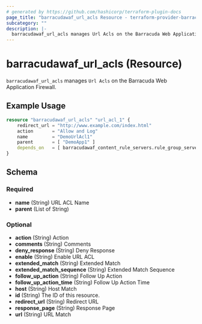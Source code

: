 ```yaml
---
# generated by https://github.com/hashicorp/terraform-plugin-docs
page_title: "barracudawaf_url_acls Resource - terraform-provider-barracudawaf"
subcategory: ""
description: |-
  barracudawaf_url_acls manages Url Acls on the Barracuda Web Application Firewall.
---
```


# barracudawaf_url_acls (Resource)

`barracudawaf_url_acls` manages `Url Acls` on the Barracuda Web Application Firewall.

## Example Usage

```terraform
resource "barracudawaf_url_acls" "url_acl_1" {
    redirect_url = "http://www.example.com/index.html"
    action       = "Allow and Log"
    name         = "DemoUrlAcl1"
    parent       = [ "DemoApp1" ]
    depends_on   = [ barracudawaf_content_rule_servers.rule_group_server_1 ]
}
```

<!-- schema generated by tfplugindocs -->
## Schema

### Required

- **name** (String) URL ACL Name
- **parent** (List of String)

### Optional

- **action** (String) Action
- **comments** (String) Comments
- **deny_response** (String) Deny Response
- **enable** (String) Enable URL ACL
- **extended_match** (String) Extended Match
- **extended_match_sequence** (String) Extended Match Sequence
- **follow_up_action** (String) Follow Up Action
- **follow_up_action_time** (String) Follow Up Action Time
- **host** (String) Host Match
- **id** (String) The ID of this resource.
- **redirect_url** (String) Redirect URL
- **response_page** (String) Response Page
- **url** (String) URL Match



